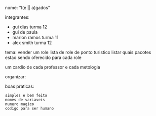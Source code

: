 nome:  "l(e || a)gados"

integrantes: 
  - gui dias turma 12
  - gui de paula
  - marlon ramos turma 11
  - alex smith turma 12

tema:
vender um role
  lista de role de ponto turistico
  listar quais pacotes estao sendo oferecido para cada role

um cardio de cada professor e cada metologia 

organizar:

boas praticas:
  
    simples e bem feito
    nomes de variaveis
    numero magico
    codigo para ser humano

  
